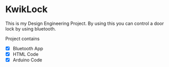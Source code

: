 # KwikLock
This is my Design Engineering Project. By using this you can control a door lock by using bluetooth.

Project contains
- [x] Bluetooth App
- [x] HTML Code
- [x] Arduino Code
